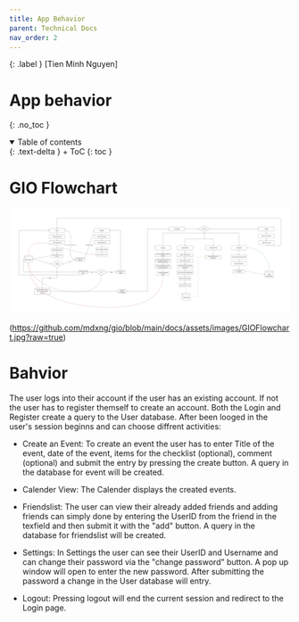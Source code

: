 ```yaml
---
title: App Behavior
parent: Technical Docs
nav_order: 2
---
```


{: .label }
[Tien Minh Nguyen]

# App behavior
{: .no_toc }

<details open markdown="block">
{: .text-delta }
<summary>Table of contents</summary>
+ ToC
{: toc }
</details>

# GIO Flowchart

<img width="950" alt="GIO Flowchart" src="https://github.com/mdxng/gio/blob/main/docs/assets/images/GIOFlowchart.jpg?raw=true">

(https://github.com/mdxng/gio/blob/main/docs/assets/images/GIOFlowchart.jpg?raw=true)

# Bahvior

The user logs into their account if the user has an existing account. If not the user has to register themself to create an account. Both the Login and Register create a query to the User database. After been looged in the user's session beginns and can choose diffrent activities:

- Create an Event:
To create an event the user has to enter Title of the event, date of the event, items for the checklist (optional), comment (optional) and submit the entry by pressing the create button. A query in the database for event will be created.

- Calender View:
The Calender displays the created events.

- Friendslist:
The user can view their already added friends and adding friends can simply done by entering the UserID from the friend in the texfield and then submit it with the "add" button.  A query in the database for friendslist will be created.

- Settings:
In Settings the user can see their UserID and Username and can change their password via the "change password" button. A pop up window will open to enter the new password. After submitting the password a change in the User database will entry.

- Logout:
Pressing logout will end the current session and redirect to the Login page.

